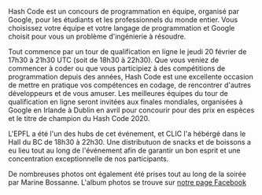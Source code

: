 Hash Code est un concours de programmation en équipe, organisé par Google, pour les étudiants et les professionnels du monde entier. Vous choisissez votre équipe et votre langage de programmation et Google choisit pour vous un problème d'ingénierie à résoudre.

Tout commence par un tour de qualification en ligne le jeudi 20 février de 17h30 à 21h30 UTC (soit de 18h30 à 22h30). Que vous veniez de commencer à coder ou que vous participiez à des compétitions de programmation depuis des années, Hash Code est une excellente occasion de mettre en pratique vos compétences en codage, de rencontrer d'autres développeurs et de vous amuser.
Les meilleures équipes du tour de qualification en ligne seront invitées aux finales mondiales, organisées à Google en Irlande à Dublin en avril pour concourir pour des prix en espèces et le titre de champion du Hash Code 2020.

L'EPFL a été l'un des hubs de cet événement, et CLIC l'a hébérgé dans le Hall du BC de 18h30 à 22h30. Une distributuon de snacks et de boissons a eu lieu tout au long de l'événement afin de garantir un bon esprit et une concentration exceptionnelle de nos participants.

De nombreuses photos ont également été prises tout au long de la soirée par Marine Bossanne. L'album photos se trouve sur [notre page Facebook](https://www.facebook.com/pg/clic.epfl/photos/?tab=album&album_id=3049248241786022)
